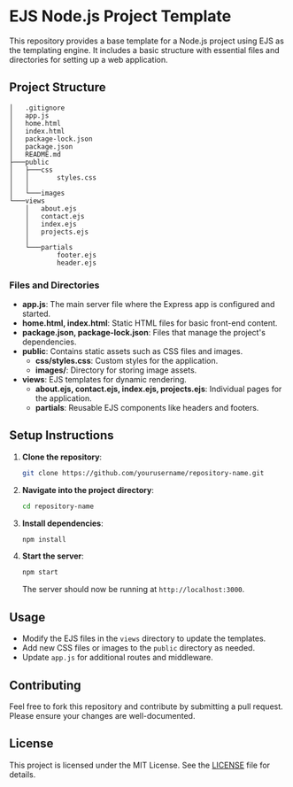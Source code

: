 # EJS Node.js Project Template

This repository provides a base template for a Node.js project using EJS as the templating engine. It includes a basic structure with essential files and directories for setting up a web application.

## Project Structure

```
│   .gitignore
│   app.js
│   home.html
│   index.html
│   package-lock.json
│   package.json
│   README.md
├───public
│   ├───css
│   │       styles.css
│   │
│   └───images
└───views
    │   about.ejs
    │   contact.ejs
    │   index.ejs
    │   projects.ejs
    │
    └───partials
            footer.ejs
            header.ejs
```

### Files and Directories

-   **app.js**: The main server file where the Express app is configured and started.
-   **home.html, index.html**: Static HTML files for basic front-end content.
-   **package.json, package-lock.json**: Files that manage the project's dependencies.
-   **public**: Contains static assets such as CSS files and images.
    -   **css/styles.css**: Custom styles for the application.
    -   **images/**: Directory for storing image assets.
-   **views**: EJS templates for dynamic rendering.
    -   **about.ejs, contact.ejs, index.ejs, projects.ejs**: Individual pages for the application.
    -   **partials**: Reusable EJS components like headers and footers.

## Setup Instructions

1. **Clone the repository**:

    ```bash
    git clone https://github.com/yourusername/repository-name.git
    ```

2. **Navigate into the project directory**:

    ```bash
    cd repository-name
    ```

3. **Install dependencies**:

    ```bash
    npm install
    ```

4. **Start the server**:

    ```bash
    npm start
    ```

    The server should now be running at `http://localhost:3000`.

## Usage

-   Modify the EJS files in the `views` directory to update the templates.
-   Add new CSS files or images to the `public` directory as needed.
-   Update `app.js` for additional routes and middleware.

## Contributing

Feel free to fork this repository and contribute by submitting a pull request. Please ensure your changes are well-documented.

## License

This project is licensed under the MIT License. See the [LICENSE](LICENSE) file for details.
